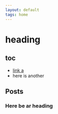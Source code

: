 ```yaml
---
layout: default
tags: home
---
```


# heading

## toc

* [link a](#here-be-ar-heading)
* here is another

## Posts

### Here be ar heading
